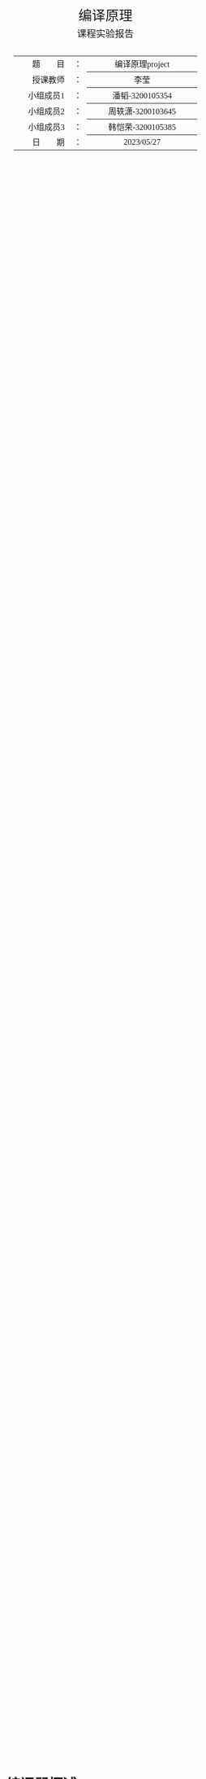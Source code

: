 <div class="cover" style="page-break-after:always;font-family:方正公文仿宋;width:100%;height:100%;border:none;margin: 0 auto;text-align:center;">
    <div style="width:60%;margin: 0 auto;height:0;padding-bottom:10%;">
        </br>
        <img src="./pic/校名-黑色.svg" alt="校名" style="width:100%;"/>
    </div>
    </br></br></br></br></br>
    <div style="width:60%;margin: 0 auto;height:0;padding-bottom:40%;">
        <img src="./pic/校徽-黑色.svg" alt="校徽" style="width:100%;"/>
	</div>
    </br></br></br></br></br></br></br></br>
    <span style="font-family:华文黑体Bold;text-align:center;font-size:20pt;margin: 10pt auto;line-height:30pt;">编译原理</span>
    <p style="text-align:center;font-size:14pt;margin: 0 auto">课程实验报告 </p>
    </br>
    </br>
    <table style="border:none;text-align:center;width:72%;font-family:仿宋;font-size:14px; margin: 0 auto;">
    <tbody style="font-family:方正公文仿宋;font-size:12pt;">
        <tr style="font-weight:normal;"> 
    		<td style="width:20%;text-align:right;">题　　目</td>
    		<td style="width:2%">：</td> 
    		<td style="width:40%;font-weight:normal;border-bottom: 1px solid;text-align:center;font-family:华文仿宋"> 编译原理project</td>     </tr>
    	<tr style="font-weight:normal;"> 
    		<td style="width:20%;text-align:right;">授课教师</td>
    		<td style="width:2%">：</td> 
    		<td style="width:40%;font-weight:normal;border-bottom: 1px solid;text-align:center;font-family:华文仿宋">李莹 </td>     </tr>
    	<tr style="font-weight:normal;"> 
    		<td style="width:20%;text-align:right;">小组成员1</td>
    		<td style="width:%">：</td> 
    		<td style="width:40%;font-weight:normal;border-bottom: 1px solid;text-align:center;font-family:华文仿宋"> 潘韬-3200105354</td>     </tr>
    	<tr style="font-weight:normal;"> 
    		<td style="width:20%;text-align:right;">小组成员2</td>
    		<td style="width:%">：</td> 
    		<td style="width:40%;font-weight:normal;border-bottom: 1px solid;text-align:center;font-family:华文仿宋"> 周轶潇-3200103645</td>     </tr>
        <tr style="font-weight:normal;"> 
    		<td style="width:20%;text-align:right;">小组成员3</td>
    		<td style="width:%">：</td> 
    		<td style="width:40%;font-weight:normal;border-bottom: 1px solid;text-align:center;font-family:华文仿宋"> 韩恺荣-3200105385</td>     </tr>
    	<tr style="font-weight:normal;"> 
    		<td style="width:20%;text-align:right;">日　　期</td>
    		<td style="width:2%">：</td> 
    		<td style="width:40%;font-weight:normal;border-bottom: 1px solid;text-align:center;font-family:华文仿宋">2023/05/27</td>     </tr>
    </tbody>              
    </table>
</div>





<!-- 注释语句：导出PDF时会在这里分页 -->

# 一、编译器概述

我们实现了一个可以将 SysY 语言编译到 RISC-V 汇编的编译器。SysY 语言是C语言的子集，而编译器将生成`RV32IM`范围内的 RISC-V 汇编。该编译器使用的中间表示是 Koopa IR，它先将 SysY 源程序翻译成 Koopa IR，再将 Koopa IR 翻译成 RISC-V 汇编。

由于我们参考了[北大编译实践在线文档](https://pku-minic.github.io/online-doc/#/)，我们的编译器需要在docker环境下才能正常编译运行。

##### 获取镜像

在系统的命令行中执行:

```shell
docker pull maxxing/compiler-dev
```

如果你使用的是 Linux 系统, 则上述命令可能需要 `sudo` 才可正常执行.

##### 编译运行

在运行我们的编译器时，指定`-koopa`和`-riscv`选项可分别生成 Koopa IR 和 RISC-V 汇编。进入项目文件夹下，执行如下指令：

```shell
docker run -it --rm -v 项目目录:/root/compiler maxxing/compiler-dev make -C ./compiler
```

此时可以在工程文件夹中看到名为`build`的子文件夹生成。

```shell
./build/compiler -koopa SysY文件路径 -o KoopaIR文件路径
./build/compiler -riscv SysY文件路径 -o RISC-V文件路径
```

通过上面两行命令即可通过我们的编译器将输入的`.sysy程序`编译为`Koopa IR`或`RISC-V`汇编.

# 二、编译器设计与实现

## 2.1 词法分析模块

词法分析模块负责将SysY源代码分析为token流，去除对编译过程无用的注释、空行、空白等，只留下有意义的tokens.

### 2.1.1 设计思路

词法分析器是编译器的第一个阶段，用于将源代码分解为各个词法单元（tokens）。本设计分析旨在描述实现SysY语言的词法分析器所采用的设计思路。

本词法分析器使用了Flex工具（快速词法分析器生成器）来定义词法规则并生成词法分析器代码。同时，为了与语法分析器（Bison）协同工作，Flex代码包含了Bison生成的头文件（sysy.tab.hpp）。

我们对不同的需要匹配的情况书写了正则表达式，并在yacc文件中针对lex返回的匹配关键字进行分析，来达到交互的效果。

### 2.1.2 具体实现

#### 空白符和注释

- `WhiteSpace`：匹配空格、制表符、换行符和回车符。
- `LineComment`：匹配以"//"开头的行注释。
- `BlockComment`：匹配/* ... */格式的块注释。

#### 标识符

- `Identifier`：匹配标识符，以字母或下划线开头，后跟字母、数字或下划线。

#### 整数字面量

- `Decimal`：匹配十进制整数字面量，以非零数字开头，后跟数字。
- `Octal`：匹配八进制整数字面量，以0开头，后跟0-7的数字。
- `Hexadecimal`：匹配十六进制整数字面量，以0x或0X开头，后跟0-9或a-f或A-F的数字。

#### 关键字和运算符

- 关键字：匹配SysY语言中的关键字，如"int"、"return"、"const"、"if"等。
- 运算符：匹配SysY语言中的运算符，如"<="、">="、"=="、"!="、"&&"、"||"等。

#### 其他字符

- `.`：匹配任意单个字符。

#### 词法分析器的工作流程

词法分析器根据定义的词法规则对输入的SysY源代码进行扫描，识别和生成各个词法单元（tokens）。工作流程如下：

1. 初始时，词法分析器从输入源代码中读取字符流。
2. 通过正则表达式模式匹配，词法分析器将字符流划分为词法单元。
3. 对于每个匹配的词法单元，根据对应的词法规则执行相应的操作。
4. 如果没有匹配的词法规则，将报告词法错误。
5. 重复步骤2-4，直到扫描完整个输入源代码。
6. 词法分析器将生成的词法单元


## 2.2 语法分析模块

语法分析模块负责将token流分析为一棵抽象语法树。它能确定一个SysY源程序的语法结构，能够检测出SysY源程序中的语法错误。 语法分析模块从词法分析模块获得token流，并验证这个token流是否可以由文法生成。语法分析模块会构造一棵语法分析树，并把它传递给编译器的其他部分进一步处理，在构建语法分析树的过程中，就验证了这个token流是否符合文法。

### 2.2.1 设计思路

- 定义语法规则：根据给定的语法规则，使用 BNF 形式定义不同的语法规则和终结符。
- 定义语义动作：在语法规则中，添加相应的语义动作来构建抽象语法树（AST）和执行特定的操作。
- 集成词法分析器：通过调用词法分析器（lexer）获取输入的标记流（tokens）。
- 构建抽象语法树：在语义动作中，根据语法规则和输入的标记流，构建相应的抽象语法树。
- 处理语法错误：在解析过程中，对于不符合语法规则的输入，通过错误处理函数进行适当的处理。

### 2.2.2 具体实现

下面对不同的代码段和其对应的功能进行具体实现分析。

#### （1）程序解析入口与变量定义赋值模块

- CompUnit

  `CompUnit` 是起始符号，表示整个编译单元。它由一个或多个 `FuncDef` 组成。

- Decl

  `Decl` 表示声明语句，可以是 `ConstDecl` 或 `VarDecl`。

  - `ConstDecl` 表示常量声明，由关键字 "const"、`BType`（基本类型）和一个或多个 `ConstDef` 组成。
  - `VarDecl` 表示变量声明，由 `BType` 和一个或多个 `VarDef` 组成。

- BType

  `BType` 表示基本类型，可以是 "int" 或 "void"。

- ConstDef

  `ConstDef` 表示常量定义，由标识符（`IDENT`）和一个常量初始化值 `ConstInitVal` 组成。

- ConstInitVal

  `ConstInitVal` 表示常量的初始值，它是一个常量表达式 `ConstExp`。

- VarDef

  `VarDef` 表示变量定义，可以是标识符（`IDENT`）或标识符加初始化值（`IDENT '=' InitVal`）。

- InitVal

  `InitVal` 表示变量的初始值，它是一个表达式 `Exp`。

- FuncDef

  `FuncDef` 表示函数定义，由函数类型 `FuncType`、标识符（函数名）、函数参数列表 `FuncFParams` 和函数体 `Block` 组成。

#### （2）基本块和语句模块

- Block

  `Block` 表示代码块，可以包含一系列的 `BlockItem`。

- Stmt

  `Stmt` 表示语句，可以是赋值语句、表达式语句、代码块或返回语句。

  - 赋值语句（`Exp ASSIGN Exp`）表示将一个表达式的值赋给另一个表达式。
  - 表达式语句（`Exp SEMI`）表示单独的表达式语句。
  - 代码块（`Block`）表示一个代码块。
  - 返回语句（`RETURN Exp SEMI`）表示函数的返回语句。

- Exp

  `Exp` 表示表达式，可以是变量、常量、函数调用、运算表达式等。

  - 变量（`IDENT`）表示一个变量。
  - 常量（`ICONST`）表示一个整数常量。
  - 函数调用（`IDENT '(' Args ')'`）表示调用一个函数，其中 `Args` 是参数列表。
  - 运算表达式（例如加法、减法等）由操作符和两个操作数组成。

#### （3）运算模块

- LVal：

  解析标识符（IDENT），创建一个 `LValAST` 对象，并将标识符存储在 `ast->ident` 中。

- PrimaryExp

  解析基本表达式，可以是括号内的表达式、数字（Number）或标识符（LVal）。根据不同的情况，创建一个 `PrimaryExpAST` 对象，并将对应的表达式存储在 `ast->exp` 或数字存储在 `ast->number` 中。

- Number

  解析整数常量（INT_CONST），输出该整数并将其存储在 `$$` 中。

- UnaryExp

  解析一元表达式，可以是基本表达式（PrimaryExp）、一元操作符（UnaryOp）后跟一元表达式、函数调用或函数调用带参数。根据不同的情况，创建一个 `UnaryExpAST` 对象，并存储对应的信息。


- UnaryOp

  解析一元操作符，可以是正号（'+'）、负号（'-'）或逻辑非（'!'）。将对应的操作符存储在 `$$` 中。

- FuncRParams

  解析函数调用时的参数列表，可以是单个表达式（Exp）或逗号分隔的表达式列表。创建一个 `FuncRParamsAST` 对象，并将参数表达式存储在 `ast->exps` 中。

- MulExp

  解析乘法表达式，可以是一元表达式（UnaryExp）或乘法操作符（MULOp）后跟乘法表达式。根据不同的情况，创建一个 `MulExpAST` 对象，并存储对应的信息。

- MULOp

  解析乘法操作符，可以是乘号（'*'）、除号（'/'）或取模运算符（'%'）。将对应的操作符存储在 `$$` 中。

- AddExp

  解析加法表达式，可以是乘法表达式（MulExp）或加法操作符（AddOp）后跟加法表达式。根据不同的情况，创建一个 `AddExpAST` 对象，并存储对应的信息。

- AddOp

  解析加法操作符，可以是加号（'+'）或减号（'-'）。将对应的操作符存储在 `$$` 中。

- RelExp

  解析关系表达式，可以是加法表达式（AddExp）或关系操作符（'<', '>', '<=', '>='）后跟加法表达式。根据不同的情况...

#### （4）表达式模块

- EqExp 规则：

  - 第一个产生式：
    创建一个 EqExpAST 对象，将其标记设置为 REL，并将 RelExp 的解析结果存储在 `ast->rel_exp` 中。

  - 第二个产生式：
    创建一个 EqExpAST 对象，将其标记设置为 EQ_REL。将 EqExp 的解析结果存储在 `ast->eq_exp2` 中，将 RelExp 的解析结果存储在 `ast->rel_exp2` 中，并将操作符 '=' 存储在 `ast->op` 中。

  - 第三个产生式：
    创建一个 EqExpAST 对象，将其标记设置为 EQ_REL。将 EqExp 的解析结果存储在 `ast->eq_exp2` 中，将 RelExp 的解析结果存储在 `ast->rel_exp2` 中，并将操作符 '!' 存储在 `ast->op` 中。

- LAndExp 规则：
  - 第一个产生式：
    创建一个 LAndExpAST 对象，将其标记设置为 EQ，并将 EqExp 的解析结果存储在 `ast->eq_exp` 中。

  - 第二个产生式：
    创建一个 LAndExpAST 对象，将其标记设置为 EQ_AND。将 LAndExp 的解析结果存储在 `ast->l_and_exp2` 中，将 EqExp 的解析结果存储在 `ast->eq_exp2` 中。
- LOrExp 规则：

  - 第一个产生式：
    创建一个 LOrExpAST 对象，将其标记设置为 AND，并将 LAndExp 的解析结果存储在 `ast->l_and_exp` 中。

  - 第二个产生式：
    创建一个 LOrExpAST 对象，将其标记设置为 OR_AND。将 LOrExp 的解析结果存储在 `ast->l_or_exp2` 中，将 LAndExp 的解析结果存储在 `ast->l_and_exp2` 中。

- ConstExp 规则：

  - 产生式：
    创建一个 ConstExpAST 对象，将 Exp 的解析结果存储在 `ast->exp` 中，并输出 "Exp"。

### 2.2.3 语法范式描述

	CompUnit      ::= [CompUnit] (Decl | FuncDef);
	
	Decl          ::= ConstDecl | VarDecl;
	ConstDecl     ::= "const" BType ConstDef {"," ConstDef} ";";
	BType         ::= "int";
	ConstDef      ::= IDENT {"[" ConstExp "]"} "=" ConstInitVal;
	ConstInitVal  ::= ConstExp | "{" [ConstInitVal {"," ConstInitVal}] "}";
	VarDecl       ::= BType VarDef {"," VarDef} ";";
	VarDef        ::= IDENT {"[" ConstExp "]"}
					| IDENT {"[" ConstExp "]"} "=" InitVal;
	InitVal       ::= Exp | "{" [InitVal {"," InitVal}] "}";
	
	FuncDef       ::= FuncType IDENT "(" [FuncFParams] ")" Block;
	FuncType      ::= "void" | "int";
	FuncFParams   ::= FuncFParam {"," FuncFParam};
	FuncFParam    ::= BType IDENT ["[" "]" {"[" ConstExp "]"}];
	
	Block         ::= "{" {BlockItem} "}";
	BlockItem     ::= Decl | Stmt;
	Stmt          ::= LVal "=" Exp ";"
					| [Exp] ";"
					| Block
					| "if" "(" Exp ")" Stmt ["else" Stmt]
					| "while" "(" Exp ")" Stmt
					| "break" ";"
					| "continue" ";"
					| "return" [Exp] ";";
	
	Exp           ::= LOrExp;
	LVal          ::= IDENT {"[" Exp "]"};
	PrimaryExp    ::= "(" Exp ")" | LVal | Number;
	Number        ::= INT_CONST;
	UnaryExp      ::= PrimaryExp | IDENT "(" [FuncRParams] ")" | UnaryOp UnaryExp;
	UnaryOp       ::= "+" | "-" | "!";
	FuncRParams   ::= Exp {"," Exp};
	MulExp        ::= UnaryExp | MulExp ("*" | "/" | "%") UnaryExp;
	AddExp        ::= MulExp | AddExp ("+" | "-") MulExp;
	RelExp        ::= AddExp | RelExp ("<" | ">" | "<=" | ">=") AddExp;
	EqExp         ::= RelExp | EqExp ("==" | "!=") RelExp;
	LAndExp       ::= EqExp | LAndExp "&&" EqExp;
	LOrExp        ::= LAndExp | LOrExp "||" LAndExp;
	ConstExp      ::= Exp;


## 2.3 IR生成模块

我们的编译器在做完词法分析和语法分析的工作以后，下一步就是生成 IR(Intermediate Representation, 即中间表示)。IR是介于前端和后端中间的语言，我们的编译器通过这个模块将抽象语法树分析为Koopa这种中间表示，这样一来，后端只用获得Koopa，就可以生成目标代码。

### 2.3.1 设计思路

在词法分析阶段完成了抽象语法树（AST）的构建，可以参考代码文件 sysy.y。该文件定义了在每个产生式归约时执行的动作，即代码块。这些代码块大多数情况下返回一个指向 BaseAST 类型的指针，用于构建子树，并传递给上一层。通过连续的归约操作，最终得到了抽象语法树的根节点 CompUnitAST。

在 AST.cpp 文件中，定义了全局变量 KoopaString ks，用于管理 Koopa IR 字符串。从根节点 CompUnitAST 开始，遍历整个抽象语法树，并调用每个抽象语法树节点的 Dump 函数，将生成的 Koopa IR 添加到 KoopaString ks 中。

这样，通过以上的实现和过程，成功构建了抽象语法树，并将其转化为 Koopa IR 字符串形式。

### 2.3.2 具体实现

#### (1)类设计：

所有的函数都继承了纯虚基类函数。

```c++
class BaseAST
{
public:
    virtual ~BaseAST() = default;
    // virtual std::string Dump()const = 0;
};
```

#### (2)具体的类设计：

对于每一个类，我们的类都遵循类似的套路和模板：

```
class 类名 : public BaseAST
{
public:
	/* 类内枚举里量设计*/
    enum TYPE
    {
        /*枚举不同的类型情况 */
    };
    TYPE tag;
    
	/* 类内变量*/
    std::unique_ptr<AST子类>变量名;
	
	/* 类函数声明*/
    std::string Dump() const;
    int Get_value();
};
```

而下面则列举了一些会再类内出现的结构以及可能的函数名:

1. 类型控制：

```
enum TYPE{}
```

2. 变量包含

```
std::unique_ptr<AST子类>变量名1;
std::vector<std::unique_ptr<AST子类>> 变量名2;
```

std::unique_ptr< AST子类 >是再yacc中生成AST时，对应类型的结点可能指向的其他类型结点的类型枚举，而std::vector< std::unique_ptr< AST子类 >>则是对于EBNF文法中可重复模块的保存，如：

	Block         ::= "{" {BlockItem} "}";

3. 函数包含:

```
std::string Dump() const;
std::string Dump_Global() const;
int Get_value();
```

其中，Dump是再递归调用时，控制生成的IR的主要结构，而DumpGlobal则提供了生成全局变量的方法。
Get_value则是Exp的衍生类中特有的方法，用与直接得到一个表达式的对应数值，常用于常量生成过程。

#### (3)细节说明:


- `CompUnitAST` 类继承自 `BaseAST`，表示编译单元的抽象语法树节点。它包含以下成员：
  - `func_defs`：包含指向 `FuncDefAST` 的智能指针的向量，表示函数定义列表
  - `decls`：包含指向 `DeclAST` 的智能指针的向量，表示声明列表
  - `Dump()`：用于将节点信息转储为字符串的方法

- `FuncDefAST` 类继承自 `BaseAST`，表示函数定义的抽象语法树节点。它包含以下成员：
  - `params`：指向 `FuncFParamsAST` 的智能指针，表示函数参数列表
  - `func_type`：指向 `BTypeAST` 的智能指针，表示函数返回类型
  - `ident`：函数的标识符
  - `block`：指向 `BlockAST` 的智能指针，表示函数体
  - `Dump()`：用于将节点信息转储为字符串的方法

- `FuncFParamsAST` 类继承自 `BaseAST`，表示函数形参列表的抽象语法树节点。它包含以下成员：
  - `params`：包含指向 `FuncFParamAST` 的智能指针的向量，表示形参列表
  - `Dump()`：用于将节点信息转储为字符串的方法

- `FuncFParamAST` 类继承自 `BaseAST`，表示函数形参的抽象语法树节点。它包含以下成员：
  - `btype`：指向 `BTypeAST` 的智能指针，表示形参的类型
  - `ident`：形参的标识符
  - `Dump()`：用于将节点信息转储为字符串的方法

- `FuncTypeAST` 类继承自 `BaseAST`，表示函数类型的抽象语法树节点。它包含以下成员：
  - `tag`：枚举类型，表示函数类型的标签（INT 或 VOID）
  - `Dump()`：用于将节点信息转储为字符串的方法

- `BlockAST` 类继承自 `BaseAST`，表示代码块的抽象语法树节点。它包含以下成员：
  - `blockitem`：包含指向 `BlockItemAST` 的智能指针的向量，表示代码块的语句或声明列表
  - `Dump()`：用于将节点信息转储为字符串的方法

- `BlockItemAST` 类继承自 `BaseAST`，表示代码块中的语句或声明的抽象语法树节点。它包含以下成员：
  - `tag`：枚举类型，表示节点的类型（DECL 或 STMT）
  - `decl`：指向 `DeclAST` 的智能指针，表示声明
  - `stmt`：指向 `StmtAST` 的智能指针，表示语句
  - `Dump()`：用于将节点信息转储为字符串的方法

- `StmtAST` 类继承自 `BaseAST`，表示语句的抽象语法树节点。它包含以下成员：
  - `tag`：枚举类型，表示语句的类型（RETURN、ASSIGN、EXP、BLOCK、IF 或 WHILE）
  - `exp`：指向 `ExpAST` 的智能指针，表示表达式
  - `lval`：指向 `LValAST` 的智能指针，表示左值
  - `block`：指向 `BlockAST` 的智能指针，表示代码块
  - `if_stmt`：指向 `StmtAST` 的智能指针，表示 if 语句
  - `else_stmt`：指向 `StmtAST` 的智能指针，表示 else 语句
  - `while_stmt`：指向 `StmtAST` 的智能指针，表示 while 语句
  - `Dump()`：用于将节点信息转储为字符串的方法

- `ExpAST` 类继承自 `BaseAST`，表示表达式的抽象语法树节点。它包含以下成员：
  - `l_or_exp`：指向 `LOrExpAST` 的智能指针，表示逻辑或表达式
  - `Dump()`：用于将节点信息转储为字符串的方法
  - `Get_value()`：用于获取表达式的值的方法

- `LOrExpAST` 类继承自 `BaseAST`，表示逻辑或表达式的抽象语法树节点。它包含以下成员：
  - `tag`：枚举类型，表示节点的类型（AND 或 OR_AND）
  - `l_and_exp`：指向 `LAndExpAST` 的智能指针，表示逻辑与表达式
  - `l_or_exp2`：指向 `LOrExpAST` 的智能指针，表示逻辑或表达式（递归）
  - `l_and_exp2`：指向 `LAndExpAST` 的智能指针，表示逻辑与表达式
  - `Dump()`：用于将节点信息转储为字符串的方法
  - `Get_value()`：用于获取逻辑或表达式的值的方法

- `LAndExpAST` 类继承自 `BaseAST`，表示逻辑与表达式的抽象语法树节点。它包含以下成员：
  - `tag`：枚举类型，表示节点的类型（EQ 或 EQ_AND）
  - `eq_exp`：指向 `EqExpAST` 的智能指针，表示相等表达式
  - `l_and_exp2`：指向 `LAndExpAST` 的智能指针，表示逻辑与表达式（递归）
  - `eq_exp2`：指向 `EqExpAST` 的智能指针，表示相等表达式
  - `Dump()`：用于将节点信息转储为字符串的方法
  - `Get_value()`：用于获取逻辑与表达式的值的方法

- `EqExpAST` 类继承自 `BaseAST`，表示相等表达式的抽象语法树节点。它包含以下成员：
  - `tag`：枚举类型，表示节点的类型（REL 或 EQ_REL）
  - `rel_exp`：指向 `RelExpAST` 的智能指针，表示关系表达式
  - `eq_exp2`：指向 `EqExpAST` 的智能指针，表示相等表达式（递归）
  - `rel_exp2`：指向 `RelExpAST` 的智能指针，表示关系表达式
  - `op`：表示相等操作符（如"=="、"!="等）
  - `Dump()`：用于将节点信息转储为字符串的方法
  - `Get_value()`：用于获取相等表达式的值的方法

- `RelExpAST` 类继承自 `BaseAST`，表示关系表达式的抽象语法树节点。它包含以下成员：
  - `tag`：枚举类型，表示节点的类型（ADD 或 REL_ADD）
  - `add_exp`：指向 `AddExpAST` 的智能指针，表示加法表达式
  - `rel_exp2`：指向 `RelExpAST` 的智能指针，表示关系表达式（递归）
  - `add_exp2`：指向 `AddExpAST` 的智能指针，表示加法表达式
  - `op`：表示关系操作符（如"<"、">"、"<="、">="等）
  - `Dump()`：用于将节点信息转储为字符串的方法
  - `Get_value()`：用于获取关系表达式的值的方法

- `AddExpAST` 类继承自 `BaseAST`，表示加法表达式的抽象语法树节点。它包含以下成员：
  - `tag`：枚举类型，表示节点的类型（MUL 或 ADD_MUL）
  - `mul_exp`：指向 `MulExpAST` 的智能指针，表示乘法表达式
  - `add_exp2`：指向 `AddExpAST` 的智能指针，表示加法表达式（递归）
  - `mul_exp2`：指向 `MulExpAST` 的智能指针，表示乘法表达式
  - `op`：表示加法操作符（如"+"、"-"等）
  - `Dump()`：用于将节点信息转储为字符串的方法
  - `Get_value()`：用于获取加法表达式的值的方法

- `MulExpAST` 类继承自 `BaseAST`，表示乘法表达式的抽象语法树节点。它包含以下成员：
  - `tag`：枚举类型，表示节点的类型（UNARY 或 MUL_UNARY）
  - `unary_exp`：指向 `UnaryExpAST` 的智能指针，表示一元表达式
  - `mul_exp2`：指向 `MulExpAST` 的智能指针，表示乘法表达式（递归）
  - `unary_exp2`：指向 `UnaryExpAST` 的智能指针，表示一元表达式
  - `op`：表示乘法操作符（如"*"、"/"、"%"等）
  - `Dump()`：用于将节点信息转储为字符串的方法
  - `Get_value()`：用于获取乘法表达式的值的方法

- `UnaryExpAST` 类继承自 `BaseAST`，表示一元表达式的抽象语法树节点。它包含以下成员：
  - `tag`：枚举类型，表示节点的类型（FACTOR 或 UNARY_FACTOR）
  - `factor`：指向 `FactorAST` 的智能指针，表示因子
  - `op`：表示一元操作符（如"-"、"!"等）
  - `Dump()`：用于将节点信息转储为字符串的方法
  - `Get_value()`：用于获取一元表达式的值的方法

- `DeclAST` 类继承自 `BaseAST`，表示声明的抽象语法树节点。它包含以下成员：
  - `btype`：指向 `BTypeAST` 的智能指针，表示声明的类型
  - `ident`：标识符
  - `Dump()`：用于将节点信息转储为字符串的方法

- `BTypeAST` 类继承自 `BaseAST`，表示基本类型的抽象语法树节点。它包含以下成员：
  - `tag`：枚举类型，表示类型的标签（INT、FLOAT 或 CHAR）
  - `Dump()`：用于将节点信息转储为字符串的方法

- `ConstDefAST` 类继承自 `BaseAST`，表示常量定义的抽象语法树节点。它包含以下成员：
  - `ident`：常量的标识符
  - `const_init_val`：指向 `ConstInitValAST` 的智能指针，表示常量的初始值
  - `Dump()`：用于将节点信息转储为字符串的方法
  - `Dump_Global()`：用于将全局节点信息转储为字符串的方法
- `VarDefAST` 类继承自 `BaseAST`，表示变量定义的抽象语法树节点。它包含以下成员：
  - `ident`：变量的标识符
  - `init_val`：指向 `InitValAST` 的智能指针，表示变量的初始值
  - `Dump()`：用于将节点信息转储为字符串的方法
  - `Dump_Global()`：用于将全局节点信息转储为字符串的方法

- `InitValAST` 类继承自 `BaseAST`，表示初始化值的抽象语法树节点。它包含以下成员：
  - `exp`：指向 `ExpAST` 的智能指针，表示初始化表达式
  - `Get_value()`：用于获取初始化值的方法

- `ConstInitValAST` 类继承自 `BaseAST`，表示常量的初始化值的抽象语法树节点。它包含以下成员：
  - `const_exp`：指向 `ConstExpAST` 的智能指针，表示常量的初始化表达式
  - `Dump()`：用于将节点信息转储为字符串的方法

- `LValAST` 类继承自 `BaseAST`，表示左值（变量或常量）的抽象语法树节点。它包含以下成员：
  - `ident`：左值的标识符

- `ConstExpAST` 类继承自 `BaseAST`，表示常量表达式的抽象语法树节点。它包含以下成员：
  - `exp`：指向 `ExpAST` 的智能指针，表示常量表达式
  - `Get_value()`：用于获取常量表达式的值的方法

- `FuncRParamsAST` 类继承自 `BaseAST`，表示函数调用的实参列表的抽象语法树节点。它包含以下成员：
  - `exps`：包含指向 `ExpAST` 的智能指针的向量，表示实参列表
  - `Dump()`：用于将节点信息转储为字符串的方法

这些类用于构建抽象语法树，每个类都包含了相应节点的成员变量和方法，用于表示语法结构和操作节点。可以根据需要调用它们的方法来操作和处理抽象语法

## 2.4 代码生成模块

代码生成模块负责将上一步生成的KoopaIR转化为最终的RISC-V汇编指令，通过这个模块，程序进一步贴近机器，也达成了我们的终极目标。

### 2.4.1 设计思路

通过调用北大编译实践提供的`Koopa.h`文件，我们可以将前面几个模块生成的`KoopaIR`从`string`形式转化为内存形式，以便调用和解析。对于内存形式的`KoopaIR`，该模块将进行一个类`dfs`形式的遍历，从最外层的全局变量和函数层层深入，遍历的同时将每一步操作对应的`RISC-V`汇编指令写入`string`类型的变量`RiscvString`中，当遍历完成时，`RISC-V`汇编指令也生成完毕了。

### 2.4.2 具体实现

##### 2.4.2.1 从`KoopaIR`到`raw program`

由于之前的模块生成的`KoopaIR`是字符串形式的，这不利于我们后续对其进行解析。好在参考文档中提供了`Koopa.h`头文件，其中拥有现成的封装好的解析函数来帮助我们把字符串形式的`KoopaIR`转化为内存形式。我们只需要在`main`函数中调用这些函数，便可得到更方便后续处理的`raw program`。

具体实现如下：

```cpp
// in main.cpp
#include "koopa.h"
#include "Visit.h"

koopa_program_t program;
koopa_error_code_t err_c = koopa_parse_from_string(str, &program);
assert(err_c == KOOPA_EC_SUCCESS); // 确保解析时没有出错

// 创建一个 raw program builder, 用来构建 raw program
koopa_raw_program_builder_t builder = koopa_new_raw_program_builder();

// 将 Koopa IR 程序转换为 raw program
koopa_raw_program_t raw = koopa_build_raw_program(builder, program);

// 释放 Koopa IR 程序占用的内存
koopa_delete_program(program);

// 处理 raw program
Visit(raw);

// 处理完成, 释放 raw program builder 占用的内存
// 注意, raw program 中所有的指针指向的内存均为 raw program builder 的内存
// 所以不要在 raw program 处理完毕之前释放 builder
koopa_delete_raw_program_builder(builder);
```

其中, `raw program` 的结构层次如下：

- 最上层是 `koopa_raw_program_t`, 也就是 `Program`.
- 之下是全局变量定义列表和函数定义列表.
  - 在 `raw program` 中, 列表的类型是 `koopa_raw_slice_t`.
  - 本质上这是一个指针数组, 其中的 buffer 字段记录了指针数组的地址 (类型是 `const void **`), `len` 字段记录了指针数组的长度, `kind` 字段记录了数组元素是何种类型的指针
  - 在访问时, 可以通过 `slice.buffer[i]` 拿到列表元素的指针, 然后通过判断 `kind` 来决定把这个指针转换成什么类型.
- `koopa_raw_function_t `代表函数, 其中是基本块列表.
- `koopa_raw_basic_block_t `代表基本块, 其中是指令列表.
- `koopa_raw_value_t `代表全局变量, 或者基本块中的指令.

代码中的`Visit`函数就是我们用来处理`raw program`的工具，它在`Visit.[h|cpp]`中被定义和实现，下文将展开叙述。

##### 2.4.3.2 `StackAddressAllocator`类

为了方便转汇编代码时计算程序到底需要分配多少栈空间，我们为此封装了一个`StackAddressAllocator`类。类声明如下：

```cpp
// 类声明
class StackAddressAllocator { // 分配栈上的局部变量的地址
public:
    // 存储变量地址的哈希映射表
    std::unordered_map<koopa_raw_value_t, size_t> var_addr;
    // ReturnAddress: 函数中有call则为4，用于保存ra寄存器
    // AllocatedPara: 该函数调用的函数中，参数最多的那个，需要额外分配的第9,10……个参数的空间
    // StackSpace: 为这个函数的局部变量分配的栈空间
    // delta: 对齐后的栈帧长度
    size_t ReturnAddress;
    size_t AllocatedPara;
    size_t StackSpace;
    size_t delta;

    StackAddressAllocator();
    void clear();
    void alloc(koopa_raw_value_t value, size_t width = 4);
    void setReturnAddress();
    void setAllocatedPara(size_t a);
    bool exists(koopa_raw_value_t value);
    size_t getOffset(koopa_raw_value_t value);
    size_t getDelta();
};
```

下面介绍类中声明的方法：

###### StackAddressAllocator()

```cpp
StackAddressAllocator::StackAddressAllocator() {
    ReturnAddress = 0;
    AllocatedPara = 0;
    StackSpace = 0;
    delta = 0;
}
```

构造函数，在初始化时只需将成员变量全置为0即可。

###### clear()

```cpp
void StackAddressAllocator::clear() {
    var_addr.clear();
    ReturnAddress = AllocatedPara = StackSpace = delta = 0;
}
```

将成员变量恢复初始状态。

###### alloc(koopa_raw_value_t value, size_t width = 4)

```cpp
void StackAddressAllocator::alloc(koopa_raw_value_t value, size_t width) {
    var_addr[value] = StackSpace;
    StackSpace += width;
}
```

计算需要分配的栈空间，将`value`的栈地址记录在`var_addr`中，再将`value`的宽度加到`StackSpace`中，便于下一次计算。

###### setReturnAddress()

```cpp
void StackAddressAllocator::setReturnAddress() {
    ReturnAddress = 4;
}
```

当此方法被调用时，将`ReturnAddress`的值置为4.

###### setAllocatedPara(size_t a)

```cpp
void StackAddressAllocator::setAllocatedPara(size_t a) {
    AllocatedPara = std::max(AllocatedPara, a);
}
```

设置函数参数的栈空间，这个函数会在遍历函数列表时被调用，以遍历到的参数最多的函数为准分配空间。

###### exists(koopa_raw_value_t value)

```cpp
bool StackAddressAllocator::exists(koopa_raw_value_t value) {
    return var_addr.count(value) > 0;
}
```

判断字典`var_addr`是否为空。

###### getOffset(koopa_raw_value_t value)

```cpp
size_t StackAddressAllocator::getOffset(koopa_raw_value_t value) {
    return var_addr[value] + AllocatedPara;
}
```

返回`value`在栈中的偏移量，此偏移量为`value`入栈之前分配出去的栈空间+函数参数占用的栈空间。

###### getDelta()

```cpp
size_t StackAddressAllocator::getDelta() {
    size_t d = StackSpace + ReturnAddress + AllocatedPara;
    delta = d % 16 ? d + 16 - d % 16 : d;
    return delta;
}
```

返回`delta`。`delta`的值就是`StackSpace`、`ReturnAddress`、`AllocatedPara`三者的和，若结果未对齐16位，则对齐后再返回。

##### 2.4.2.3 `Visit()`的实现

对于`raw program`的处理，我们的`Visit`函数采用了一种类似深度优先搜索的算法来遍历整个`program tree`.在实现上，我们利用了cpp作为面向对象语言的多态的特点，定义了许多针对不同对象的`Visit`方法：

```cpp
void Visit(const koopa_raw_program_t &program);			  // 访问raw program
void Visit(const koopa_raw_slice_t &slice) ;			  // 访问全局变量定义列表和函数定义列表
void Visit(const koopa_raw_function_t &func);			  // 访问函数
void Visit(const koopa_raw_basic_block_t &bb);			  // 访问基本块
void Visit(const koopa_raw_value_t &value);				  // 访问指令/全局变量
void Visit(const koopa_raw_return_t &value);			  // 访问return指令
int  Visit(const koopa_raw_integer_t &value);			  // 访问integer指令
void Visit(const koopa_raw_binary_t &value);			  // 访问二元运算指令
void Visit(const koopa_raw_load_t &load);				  // 访问加载指令
void Visit(const koopa_raw_store_t &store);				  // 访问存储指令
void Visit(const koopa_raw_branch_t &branch);			  // 访问条件分支指令
void Visit(const koopa_raw_jump_t &jump);				  // 访问无条件跳转指令
void Visit(const koopa_raw_call_t &call);				  // 访问函数调用
void Visit(const koopa_raw_get_elem_ptr_t& get_elem_ptr); // 访问GetElemPtr指令
void Visit(const koopa_raw_get_ptr_t& get_ptr);			  // 访问GetPtr指令
```

它们之间配合的大体的实现框架如下图所示：

<img src=".\pic\Visit结构.png" alt="Visit结构" style="zoom:38%;" />

在每一次访问到最底层的指令后，我们就将相应的`RISC-V`汇编追加写入到全局变量`RiscvString`中。当我们将`program tree`遍历完成时，汇编代码的编写也完成了。

## 2.5 符号表模块

### 2.5.1. 设计思路

本实验中的符号表实现是基于哈希表的数据结构，用于存储编译器中的变量和函数信息。我们使用了三个不同的类来实现符号表的功能：`SymbolTable`、`FunctionTable`和`SymbolTableStack`。

### 2.5.1.1 `SymbolTable` 类

`SymbolTable` 类用于表示一个符号表，其中的 `map` 成员变量是一个无序哈希映射，用于存储变量名和对应的 `Symbol` 对象。`Symbol` 对象包含变量在IR中的名称、变量的值以及变量的类型。

`SymbolTable` 类提供了以下功能：

- `insert` 函数：用于向符号表中插入一个变量。该函数接受变量名、IR名称、初始值和变量类型作为参数，并将变量插入到哈希表中。
- `is_exist` 函数：用于判断一个变量是否存在于符号表中。
- `Update` 函数：用于更新符号表中的变量值。
- `Get_value` 函数：用于获取符号表中变量的值。
- `Get_type` 函数：用于获取符号表中变量的类型。

### 2.5.1.2 `FunctionTable` 类

`FunctionTable` 类用于表示函数表，其中的 `map` 成员变量是一个无序哈希映射，用于存储函数名和对应的函数类型。函数类型可以是整型或无返回值类型。

`FunctionTable` 类提供了以下功能：

- `insert` 函数：用于向函数表中插入一个函数。该函数接受函数名和函数类型作为参数，并将函数插入到哈希表中。
- `is_exist` 函数：用于判断一个函数是否存在于函数表中。
- `Get_Type` 函数：用于获取函数的返回类型。

### 2.5.1.3 `SymbolTableStack` 类

`SymbolTableStack` 类用于表示符号表的栈，它是由多个 `SymbolTable` 对象组成的。符号表栈可以用于管理不同作用域中的变量和函数。每当进入一个新的作用域时，都会创建一个新的符号表，并将其添加到符号表栈的顶部；当退出一个作用域时，会将该符号表从符号表栈中移除。

`SymbolTableStack` 类提供了以下功能：

- `alloc` 函数：用于在符号表栈中分配一个新的符号表，即进入一个新的作用域。
- `quit` 函数：用于退出当前作用域，即将符号表栈顶部的符号表弹出。
- `is_exist` 函数：用于判断一个变量是否存在于符号表栈中的任何一个符号表中。
- `is_exist_global` 函数：用于判断一个变量是否存在于全局符号表中。

# 三、编译器测试

测试编译器前，需要先执行相关操作生成可执行文件，sh命令如下：

```sh
./build/compiler -riscv 测试文件.c -o hello.S
clang hello.S -c -o hello.o -target riscv32-unknown-linux-elf -march=rv64im -mabi=ilp32
ld.lld hello.o -L$CDE_LIBRARY_PATH/riscv32 -lsysy -o hello
```

我们使用的是北大模板，所以，如果要本地测试，需要：

```sh
qemu-riscv32-static hello
```

为了执行tester，我们需要编写如下的shell文件

```sh
#!/bin/bash
qemu-riscv32-static hello
```

然后执行：

```sh
./tester   shell文件名
```

目前，我们通过了前两个测试，截图如下：
<img src=".\pic\2.png" alt="校名" style="width:100%;"/>
<img src=".\pic\1.png" alt="校名" style="width:100%;"/>

# 四、参考文献

1. 北大编译实践在线文档：https://pku-minic.github.io/online-doc/#/

2. 《Modern Compiler Implementation in C》